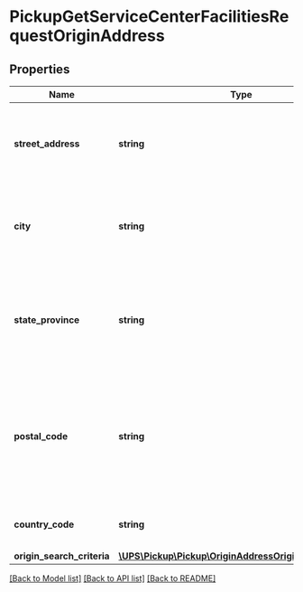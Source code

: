 # PickupGetServiceCenterFacilitiesRequestOriginAddress

## Properties
Name | Type | Description | Notes
------------ | ------------- | ------------- | -------------
**street_address** | **string** | Indicates the address of the shipper to allow for the nearest Drop off facility Search.  Conditionally required if proximitySearchIndicator is present. | [optional] 
**city** | **string** | Indicates the address of the shipper to allow for the nearest Drop off facility Search  Conditionally required if proximitySearchIndicator is present. | [optional] 
**state_province** | **string** | Indicates the address of the shipper to allow for the nearest Drop off facility Search.  Conditionally required if proximitySearchIndicator is present and if country or territory is US/CA/IE/HK. | [optional] 
**postal_code** | **string** | Indicates the address of the shipper to allow for the nearest Drop off facility Search  Conditionally required if proximitySearchIndicator is present and if country or territory has postal code.It does not apply to non-postal countries such as IE and HK. | [optional] 
**country_code** | **string** | Indicates the address of the shipper to allow for the nearest Drop off facility Search | 
**origin_search_criteria** | [**\UPS\Pickup\Pickup\OriginAddressOriginSearchCriteria**](OriginAddressOriginSearchCriteria.md) |  | [optional] 

[[Back to Model list]](../../README.md#documentation-for-models) [[Back to API list]](../../README.md#documentation-for-api-endpoints) [[Back to README]](../../README.md)

